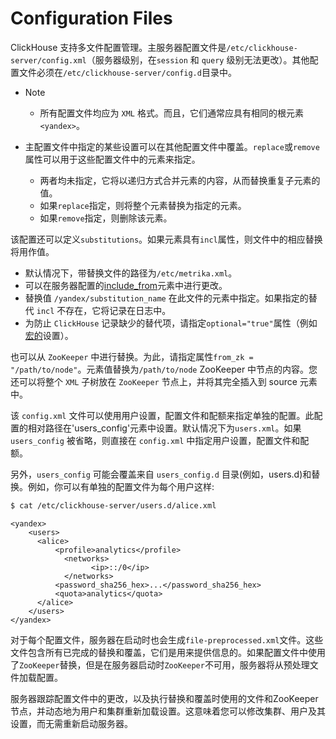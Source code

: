 # Configuration Files

ClickHouse 支持多文件配置管理。主服务器配置文件是`/etc/clickhouse-server/config.xml`（服务器级别，在`session` 和 `query` 级别无法更改）。其他配置文件必须在`/etc/clickhouse-server/config.d`目录中。

- Note
  - 所有配置文件均应为 `XML` 格式。而且，它们通常应具有相同的根元素`<yandex>`。

- 主配置文件中指定的某些设置可以在其他配置文件中覆盖。`replace`或`remove`属性可以用于这些配置文件中的元素来指定。
  - 两者均未指定，它将以递归方式合并元素的内容，从而替换重复子元素的值。
  - 如果`replace`指定，则将整个元素替换为指定的元素。
  - 如果`remove`指定，则删除该元素。

该配置还可以定义`substitutions`。如果元素具有`incl`属性，则文件中的相应替换将用作值。
- 默认情况下，带替换文件的路径为`/etc/metrika.xml`。
- 可以在服务器配置的[include_from](settings.md)元素中进行更改。
- 替换值 `/yandex/substitution_name` 在此文件的元素中指定。如果指定的替代 `incl` 不存在，它将记录在日志中。
- 为防止 `ClickHouse` 记录缺少的替代项，请指定`optional="true"`属性（例如[宏的](https://clickhouse.yandex/docs/en/operations/server_settings/settings/)设置）。

也可以从 `ZooKeeper` 中进行替换。为此，请指定属性`from_zk = "/path/to/node"`。元素值替换为`/path/to/node` ZooKeeper 中节点的内容。您还可以将整个 `XML` 子树放在 `ZooKeeper` 节点上，并将其完全插入到 source 元素中。

该 `config.xml` 文件可以使用用户设置，配置文件和配额来指定单独的配置。此配置的相对路径在'users_config'元素中设置。默认情况下为`users.xml`。如果 `users_config` 被省略，则直接在 `config.xml` 中指定用户设置，配置文件和配额。

另外，`users_config` 可能会覆盖来自 `users_config.d` 目录(例如，users.d)和替换。例如，你可以有单独的配置文件为每个用户这样:

```bash
$ cat /etc/clickhouse-server/users.d/alice.xml
```

```
<yandex>
    <users>
      <alice>
          <profile>analytics</profile>
            <networks>
                  <ip>::/0</ip>
            </networks>
          <password_sha256_hex>...</password_sha256_hex>
          <quota>analytics</quota>
      </alice>
    </users>
</yandex>
```

对于每个配置文件，服务器在启动时也会生成`file-preprocessed.xml`文件。这些文件包含所有已完成的替换和覆盖，它们是用来提供信息的。如果配置文件中使用了`ZooKeeper`替换，但是在服务器启动时`ZooKeeper`不可用，服务器将从预处理文件加载配置。

服务器跟踪配置文件中的更改，以及执行替换和覆盖时使用的文件和ZooKeeper节点，并动态地为用户和集群重新加载设置。这意味着您可以修改集群、用户及其设置，而无需重新启动服务器。